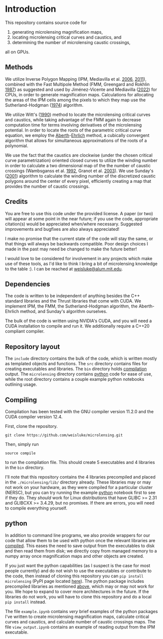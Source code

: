 # Introduction
This repository contains source code for 

1. generating microlensing magnification maps,
2. locating microlensing critical curves and caustics, and
3. determining the number of microlensing caustic crossings,

all on GPUs.

## Methods
We utilize Inverse Polygon Mapping (IPM, Mediavilla et al. [2006](https://ui.adsabs.harvard.edu/abs/2006ApJ...653..942M/abstract), [2011](https://ui.adsabs.harvard.edu/abs/2011ApJ...741...42M/abstract)), combined with the Fast Multipole Method (FMM, Greengard and Rokhlin [1987](https://ui.adsabs.harvard.edu/abs/1987JCoPh..73..325G/abstract)) as suggested and used by Jiménez-Vicente and Mediavilla ([2022](https://ui.adsabs.harvard.edu/abs/2022ApJ...941...80J/abstract)) for CPUs, in order to generate magnification maps. Calculations for allocating the areas of the IPM cells among the pixels to which they map use the Sutherland-Hodgman ([1974](https://doi.org/10.1145/360767.360802)) algorithm.

We utilize Witt's ([1990](https://ui.adsabs.harvard.edu/abs/1990A&A...236..311W)) method to locate the microlensing critical curves and caustics, while taking advantage of the FMM again to decrease computation time for terms involving derivatives of the microlensing potential. In order to locate the roots of the parametric critical curve equation, we employ the [Aberth](https://doi.org/10.2307/2005621)-[Ehrlich](https://doi.org/10.1145/363067.363115) method, a cubically convergent algorithm that allows for simultaneous approximations of the roots of a polynomial. 

We use the fact that the caustics are clockwise (under the chosen critical curve parametrization) oriented closed curves to utilize the winding number in order to calculate a two dimensional map of the the number of caustic crossings (Wambsganss et al. [1992](https://ui.adsabs.harvard.edu/abs/1992A&A...258..591), Granot et al. [2003](https://ui.adsabs.harvard.edu/abs/2003ApJ...583..575G)). We use Sunday's ([2001](https://web.archive.org/web/20130126163405/http://geomalgorithms.com/a03-_inclusion.html)) algorithm to calculate the winding number of the discretized caustic polygons around the center of every pixel, efficiently creating a map that provides the number of caustic crossings.

## Credits
You are free to use this code under the provided license. A paper (or two) will appear at some point in the near future; if you use the code, appropriate citation(s) would be appreciated when/where necessary. Suggested improvements and bugfixes are also always appreciated! 

I make no promise that the current state of the code will stay the same, or that things will always be backwards compatible. Poor design choices I made in the past may need be changed to make the future better!

I would love to be considered for involvement in any projects which make use of these tools, as I'd like to think I bring a bit of microlensing knowledge to the table :). I can be reached at [weisluke@alum.mit.edu](mailto:weisluke@alum.mit.edu).


## Dependencies
The code is written to be independent of anything besides the C++ standard libraries and the Thrust libraries that come with CUDA. We implement IPM, the FMM, the Sutherland-Hodgman algorithm, the Aberth-Ehrlich method, and Sunday's algorithm ourselves.

The bulk of the code is written using NVIDIA's CUDA, and you will need a CUDA installation to compile and run it. We additionally require a C++20 compliant compiler.

## Repository layout
The `include` directory contains the bulk of the code, which is written mostly as templated objects and functions. The `src` directory contains files for creating executables and libraries. The `bin` directory holds [compilation](#compiling) output. The `microlensing` directory contains [python](#python) code for ease of use, while the root directory contains a couple example python notebooks outlining usage.

## Compiling
Compilation has been tested with the GNU compiler version 11.2.0 and the CUDA compiler version 12.4.

First, clone the repository.
```
git clone https://github.com/weisluke/microlensing.git
```

Then, simply run 
```
source compile
```
to run the compilation file. This should create 5 executables and 4 libraries in the `bin` directory. 

I'll note that this repository contains the 4 libraries precompiled and placed in the `./microlensing/lib/` directory already. These libraries may or may not work on your hardware, as they were compiled for a particular cluster (NERSC), but you can try running the example [python](#python) notebook first to see if they do. They *should* work for Linux distributions that have GLIBC >= 2.31 and GLIBCXX >= 3.4.29, but no promises. If there are errors, you will need to compile everything yourself.

## python

In addition to command line programs, we also provide wrappers for our code that allow them to be used with python once the relevant libraries are [compiled](#compiling). This eases the need to save output from the executables to disk and then read them from disk; we directly copy from managed memory to a numpy array once magnification maps and other objects are created. 

If you just want the python capabilities (as I suspect is the case for most people currently) and do not wish to use the executables or contribute to the code, then instead of cloning this repository you can `pip install microlensing` (PyPI page  located [here](https://pypi.org/project/microlensing/)). The python package includes precompiled libraries as mentioned [above](#compiling), which may or may not work for you. We hope to expand to cover more architectures in the future. If the libraries do not work, you will have to clone this repository and do a local `pip install` instead.

The file `example.ipynb` contains *very* brief examples of the python packages I've written to create microlensing magnification maps, calculate critical curves and caustics, and calculate number of caustic crossings maps. The file `view_output.ipynb` contains an example of reading output from the IPM executable.

